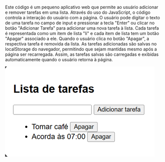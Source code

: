 <p>Este código é um pequeno aplicativo web que permite ao usuário adicionar e remover tarefas em uma lista. Através do uso do JavaScript, o código controla a interação do usuário com a página. O usuário pode digitar o texto de uma tarefa no campo de input e pressionar a tecla "Enter" ou clicar no botão "Adicionar Tarefa" para adicionar uma nova tarefa à lista. Cada tarefa é representada como um item de lista "li" e cada item de lista tem um botão "Apagar" associado a ele. Quando o usuário clica no botão "Apagar", a respectiva tarefa é removida da lista. As tarefas adicionadas são salvas no localStorage do navegador, permitindo que sejam mantidas mesmo após a página ser recarregada. Assim, as tarefas salvas são carregadas e exibidas automaticamente quando o usuário retorna à página.</p>


<img src="./assets/img/list.png">